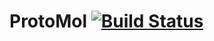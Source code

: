 # ProtoMol [![Build Status](https://travis-ci.org/LCLS/ProtoMol.svg?branch=master)](https://travis-ci.org/LCLS/ProtoMol)
